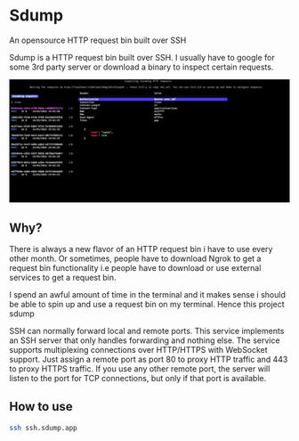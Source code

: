 # Sdump

An opensource HTTP request bin built over SSH

Sdump is a HTTP request bin built over SSH. I usually have to google for some
3rd party server or download a binary to inspect certain requests.

![sdump TUI](assets/sdump.png)

## Why?

There is always a new flavor of an HTTP request bin i have to use every other
month. Or sometimes, people have to download Ngrok to get a request bin
functionality i.e people have to download or use external services to
get a request bin.

I spend an awful amount of time in the terminal and it makes sense i should
be able to spin up and use a request bin on my terminal. Hence this
project sdump

SSH can normally forward local and remote ports. This service implements an
SSH server that only handles forwarding and nothing else.
The service supports multiplexing connections over HTTP/HTTPS with WebSocket
support. Just assign a remote port as port 80 to proxy HTTP traffic and 443
to proxy HTTPS traffic. If you use any other remote port, the server will
listen to the port for TCP connections, but only if that port is available.

## How to use

```sh
ssh ssh.sdump.app
```
